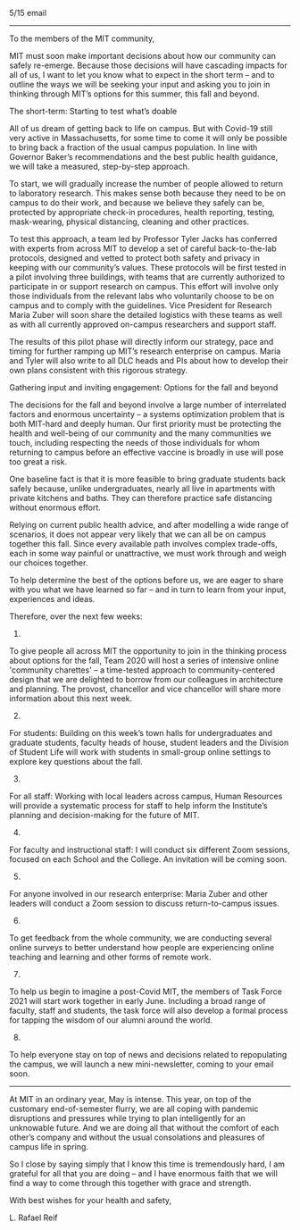 5/15 email

-----

To the members of the MIT community,

 

MIT must soon make important decisions about how our community can safely re-emerge. Because those decisions will have cascading impacts for all of us, I want to let you know what to expect in the short term – and to outline the ways we will be seeking your input and asking you to join in thinking through MIT’s options for this summer, this fall and beyond.

 

The short-term: Starting to test what’s doable
 

All of us dream of getting back to life on campus. But with Covid-19 still very active in Massachusetts, for some time to come it will only be possible to bring back a fraction of the usual campus population. In line with Governor Baker’s recommendations and the best public health guidance, we will take a measured, step-by-step approach.

 

To start, we will gradually increase the number of people allowed to return to laboratory research. This makes sense both because they need to be on campus to do their work, and because we believe they safely can be, protected by appropriate check-in procedures, health reporting, testing, mask-wearing, physical distancing, cleaning and other practices.

 

To test this approach, a team led by Professor Tyler Jacks has conferred with experts from across MIT to develop a set of careful back-to-the-lab protocols, designed and vetted to protect both safety and privacy in keeping with our community’s values. These protocols will be first tested in a pilot involving three buildings, with teams that are currently authorized to participate in or support research on campus. This effort will involve only those individuals from the relevant labs who voluntarily choose to be on campus and to comply with the guidelines. Vice President for Research Maria Zuber will soon share the detailed logistics with these teams as well as with all currently approved on-campus researchers and support staff.

 

The results of this pilot phase will directly inform our strategy, pace and timing for further ramping up MIT’s research enterprise on campus. Maria and Tyler will also write to all DLC heads and PIs about how to develop their own plans consistent with this rigorous strategy.

 

Gathering input and inviting engagement: Options for the fall and beyond
 

The decisions for the fall and beyond involve a large number of interrelated factors and enormous uncertainty – a systems optimization problem that is both MIT-hard and deeply human. Our first priority must be protecting the health and well-being of our community and the many communities we touch, including respecting the needs of those individuals for whom returning to campus before an effective vaccine is broadly in use will pose too great a risk.

 

One baseline fact is that it is more feasible to bring graduate students back safely because, unlike undergraduates, nearly all live in apartments with private kitchens and baths. They can therefore practice safe distancing without enormous effort.

 

Relying on current public health advice, and after modelling a wide range of scenarios, it does not appear very likely that we can all be on campus together this fall. Since every available path involves complex trade-offs, each in some way painful or unattractive, we must work through and weigh our choices together.

 

To help determine the best of the options before us, we are eager to share with you what we have learned so far – and in turn to learn from your input, experiences and ideas.

 

Therefore, over the next few weeks:

 

1.

To give people all across MIT the opportunity to join in the thinking process about options for the fall, Team 2020 will host a series of intensive online 'community charettes' – a time-tested approach to community-centered design that we are delighted to borrow from our colleagues in architecture and planning. The provost, chancellor and vice chancellor will share more information about this next week.

 

2.

For students: Building on this week’s town halls for undergraduates and graduate students, faculty heads of house, student leaders and the Division of Student Life will work with students in small-group online settings to explore key questions about the fall.

 

3.

For all staff: Working with local leaders across campus, Human Resources will provide a systematic process for staff to help inform the Institute’s planning and decision-making for the future of MIT.

 

4.

For faculty and instructional staff: I will conduct six different Zoom sessions, focused on each School and the College. An invitation will be coming soon.

 

5.

For anyone involved in our research enterprise: Maria Zuber and other leaders will conduct a Zoom session to discuss return-to-campus issues.

 

6.

To get feedback from the whole community, we are conducting several online surveys to better understand how people are experiencing online teaching and learning and other forms of remote work.

 

7.

To help us begin to imagine a post-Covid MIT, the members of Task Force 2021 will start work together in early June. Including a broad range of faculty, staff and students, the task force will also develop a formal process for tapping the wisdom of our alumni around the world.

 

8.

To help everyone stay on top of news and decisions related to repopulating the campus, we will launch a new mini-newsletter, coming to your email soon.

 

*              *              *

 

At MIT in an ordinary year, May is intense. This year, on top of the customary end-of-semester flurry, we are all coping with pandemic disruptions and pressures while trying to plan intelligently for an unknowable future. And we are doing all that without the comfort of each other’s company and without the usual consolations and pleasures of campus life in spring.

 

So I close by saying simply that I know this time is tremendously hard, I am grateful for all that you are doing – and I have enormous faith that we will find a way to come through this together with grace and strength.

 

With best wishes for your health and safety,

 

L. Rafael Reif
